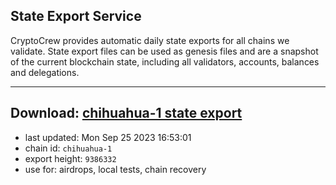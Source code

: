 ## State Export Service
CryptoCrew provides automatic daily state exports for all chains we validate. State export files can be used as genesis files and are a snapshot of the current blockchain state, including all validators, accounts, balances and delegations.

---
**Download: [chihuahua-1 state export](https://dl.ccvalidators.com/SERVICE/chihuahua/chihuahua-1_export_9386332.json)**
---

- last updated: Mon Sep 25 2023 16:53:01
- chain id: `chihuahua-1`
- export height: `9386332`
- use for: airdrops, local tests, chain recovery
